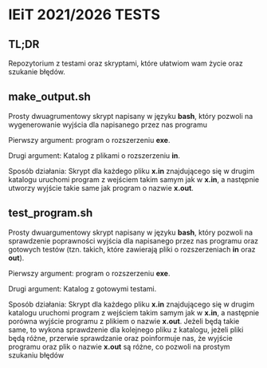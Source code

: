 # IEiT 2021/2026 TESTS
## TL;DR
Repozytorium z testami oraz skryptami, które ułatwiom wam życie oraz szukanie błędów.

## make_output.sh
Prosty dwuagrumentowy skrypt napisany w języku **bash**, który pozwoli na wygenerowanie 
wyjścia dla napisanego przez nas programu

Pierwszy argument: program o rozszerzeniu **exe**.

Drugi argument: Katalog z plikami o rozszerzeniu **in**.

Sposób działania: Skrypt dla każdego pliku **x.in** znajdującego się w drugim katalogu 
uruchomi program z wejściem takim samym jak w **x.in**, a następnie utworzy wyjście takie 
same jak program o nazwie **x.out**.

## test_program.sh
Prosty dwuargumentowy skrypt napisany w języku **bash**, który pozwoli na sprawdzenie
poprawności wyjścia dla napisanego przez nas programu oraz gotowych testów (tzn. takich,
które zawierają pliki o rozszerzeniach **in** oraz **out**).

Pierwszy argument: program o rozszerzeniu **exe**.

Drugi argument: Katalog z gotowymi testami.

Sposób działania: Skrypt dla każdego pliku **x.in** znajdującego się w drugim katalogu
uruchomi program z wejściem takim samym jak w **x.in**, a następnie porówna wyjście
programu z plikiem o nazwie **x.out**. Jeżeli będą takie same, to wykona sprawdzenie dla
kolejnego pliku z katalogu, jeżeli pliki będą różne, przerwie sprawdzanie oraz poinformuje
nas, że wyjście programu oraz plik o nazwie **x.out** są różne, co pozwoli na prostym szukaniu
błędów